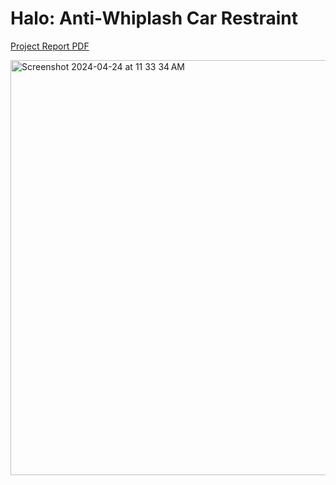 # Halo: Anti-Whiplash Car Restraint  
[Project Report PDF](https://github.com/arjavpd/smart-headrest/files/15098935/430.Final.Report.-.Group.11.pdf)

<img width="664" alt="Screenshot 2024-04-24 at 11 33 34 AM" src="https://github.com/arjavpd/smart-headrest/assets/12415573/5a140e29-bfc7-4476-bd9c-f6d721a01aee">

